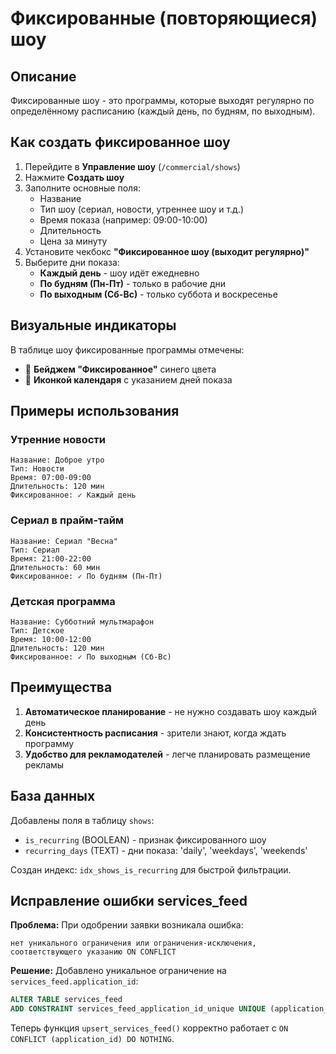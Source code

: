 # Фиксированные (повторяющиеся) шоу

## Описание

Фиксированные шоу - это программы, которые выходят регулярно по определённому расписанию (каждый день, по будням, по выходным).

## Как создать фиксированное шоу

1. Перейдите в **Управление шоу** (`/commercial/shows`)
2. Нажмите **Создать шоу**
3. Заполните основные поля:
   - Название
   - Тип шоу (сериал, новости, утреннее шоу и т.д.)
   - Время показа (например: 09:00-10:00)
   - Длительность
   - Цена за минуту
4. Установите чекбокс **"Фиксированное шоу (выходит регулярно)"**
5. Выберите дни показа:
   - **Каждый день** - шоу идёт ежедневно
   - **По будням (Пн-Пт)** - только в рабочие дни
   - **По выходным (Сб-Вс)** - только суббота и воскресенье

## Визуальные индикаторы

В таблице шоу фиксированные программы отмечены:
- 🔄 **Бейджем "Фиксированное"** синего цвета
- 📅 **Иконкой календаря** с указанием дней показа

## Примеры использования

### Утренние новости
```
Название: Доброе утро
Тип: Новости
Время: 07:00-09:00
Длительность: 120 мин
Фиксированное: ✓ Каждый день
```

### Сериал в прайм-тайм
```
Название: Сериал "Весна"
Тип: Сериал
Время: 21:00-22:00
Длительность: 60 мин
Фиксированное: ✓ По будням (Пн-Пт)
```

### Детская программа
```
Название: Субботний мультмарафон
Тип: Детское
Время: 10:00-12:00
Длительность: 120 мин
Фиксированное: ✓ По выходным (Сб-Вс)
```

## Преимущества

1. **Автоматическое планирование** - не нужно создавать шоу каждый день
2. **Консистентность расписания** - зрители знают, когда ждать программу
3. **Удобство для рекламодателей** - легче планировать размещение рекламы

## База данных

Добавлены поля в таблицу `shows`:
- `is_recurring` (BOOLEAN) - признак фиксированного шоу
- `recurring_days` (TEXT) - дни показа: 'daily', 'weekdays', 'weekends'

Создан индекс: `idx_shows_is_recurring` для быстрой фильтрации.

## Исправление ошибки services_feed

**Проблема:** При одобрении заявки возникала ошибка:
```
нет уникального ограничения или ограничения-исключения, соответствующего указанию ON CONFLICT
```

**Решение:** Добавлено уникальное ограничение на `services_feed.application_id`:
```sql
ALTER TABLE services_feed 
ADD CONSTRAINT services_feed_application_id_unique UNIQUE (application_id);
```

Теперь функция `upsert_services_feed()` корректно работает с `ON CONFLICT (application_id) DO NOTHING`.
